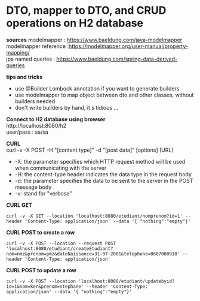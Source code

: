 # DTO, mapper to DTO, and CRUD operations on H2 database  

**sources**
modelmapper : https://www.baeldung.com/java-modelmapper  
modelmapper reference :https://modelmapper.org/user-manual/property-mapping/  
jpa named queries : https://www.baeldung.com/spring-data-derived-queries  

**tips and tricks**  
- use @Builder Lombock annotation if you want to generate builders
- use <artifactId>modelmapper</artifactId> to map object between dto and other classes, without builders needed
- don't write builders by hand, it s tidious ... 

**Connect to H2 database using browser**  
http://localhost:8080/h2  
user/pass : sa/sa  

**CURL**  
curl -v -X POST -H "[content type]" -d "[post data]" [options] [URL]  
- -X: the parameter specifies which HTTP request method will be used when communicating with the server
- -H: the content-type header indicates the data type in the request body
- -d: the parameter specifies the data to be sent to the server in the POST message body
- -v: stand for "verbose"

**CURL GET**  
```
curl -v -X GET --location 'localhost:8080/etudiant/nomprenom?id=1' --header 'Content-Type: application/json' --data '{ "nothing":"empty"}'
```

**CURL POST to create a row**  
```
curl -v -X POST --location --request POST 'localhost:8080/etudiant/createEtudiant?nom=nmz&prenom=pmz&dateNaissance=31-07-2001&telephone=0607080910' --header 'Content-Type: application/json'
```

**CURL POST to update a row**  
```
curl -v -X POST --location 'localhost:8080/etudiant/updatebyid?id=1&nom=ker&prenom=stephane' --header 'Content-Type: application/json' --data '{ "nothing":"empty"}'
```




